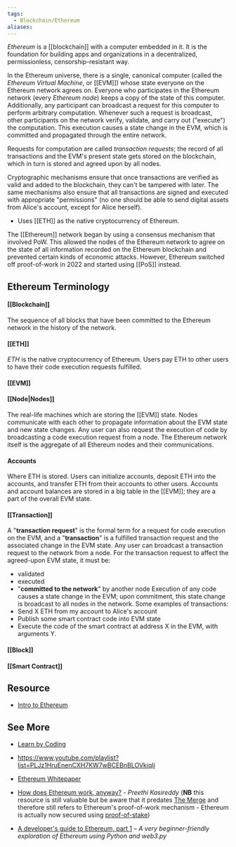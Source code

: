 ```yaml
---
tags:
  - Blockchain/Ethereum
aliases:
---
```



_Ethereum_ is a [[blockchain]] with a computer embedded in it. It is the foundation for building apps and organizations in a decentralized, permissionless, censorship-resistant way.

In the Ethereum universe, there is a single, canonical computer (called the _Ethereum Virtual Machine_, or [[EVM]]) whose state everyone on the Ethereum network agrees on. Everyone who participates in the Ethereum network (every _Ethereum node_) keeps a copy of the state of this computer. Additionally, any participant can broadcast a request for this computer to perform arbitrary computation. Whenever such a request is broadcast, other participants on the network verify, validate, and carry out ("execute") the computation. This execution causes a state change in the EVM, which is committed and propagated through the entire network.

Requests for computation are called _transaction requests_; the record of all transactions and the EVM's present state gets stored on the blockchain, which in turn is stored and agreed upon by all nodes.

Cryptographic mechanisms ensure that once transactions are verified as valid and added to the blockchain, they can't be tampered with later. The same mechanisms also ensure that all transactions are signed and executed with appropriate "permissions" (no one should be able to send digital assets from Alice's account, except for Alice herself).

- Uses [[ETH]] as the native cryptocurrency of Ethereum.


The [[Ethereum]] network began by using a consensus mechanism that involved PoW. This allowed the nodes of the Ethereum network to agree on the state of all information recorded on the Ethereum blockchain and prevented certain kinds of economic attacks. However, Ethereum switched off proof-of-work in 2022 and started using [[PoS]] instead. 

## Ethereum Terminology
#### __[[Blockchain]]__
The sequence of all blocks that have been committed to the Ethereum network in the history of the network.
#### [[ETH]]
_ETH_ is the native cryptocurrency of Ethereum. Users pay ETH to other users to have their code execution requests fulfilled.
#### [[EVM]]
#### [[Node|Nodes]]
The real-life machines which are storing the [[EVM]] state. Nodes communicate with each other to propagate information about the EVM state and new state changes. Any user can also request the execution of code by broadcasting a code execution request from a node. The Ethereum network itself is the aggregate of all Ethereum nodes and their communications.
#### Accounts
Where ETH is stored. Users can initialize accounts, deposit ETH into the accounts, and transfer ETH from their accounts to other users. Accounts and account balances are stored in a big table in the [[EVM]]; they are a part of the overall EVM state.
#### [[Transaction]]
A "__transaction request__" is the formal term for a request for code execution on the EVM, and a "__transaction__" is a fulfilled transaction request and the associated change in the EVM state. Any user can broadcast a transaction request to the network from a node. For the transaction request to affect the agreed-upon EVM state, it must be:
- validated
- executed
- "__committed to the network__" by another node
Execution of any code causes a state change in the EVM; upon commitment, this state change is broadcast to all nodes in the network. Some examples of transactions:
- Send X ETH from my account to Alice's account
- Publish some smart contract code into EVM state
- Execute the code of the smart contract at address X in the EVM, with arguments Y.
#### [[Block]]
#### [[Smart Contract]]


## Resource
- [Intro to Ethereum](https://ethereum.org/en/developers/docs/intro-to-ethereum/#what-is-ether)


## See More
- [Learn by Coding](https://ethereum.org/ko/developers/learning-tools/)
- https://www.youtube.com/playlist?list=PLJz1HruEnenCXH7KW7wBCEBnBLOVkiqIi

- [Ethereum Whitepaper](https://ethereum.org/en/whitepaper/)
- [How does Ethereum work, anyway?](https://www.preethikasireddy.com/post/how-does-ethereum-work-anyway) - _Preethi Kasireddy_ (**NB** this resource is still valuable but be aware that it predates [The Merge](https://ethereum.org/en/roadmap/merge/) and therefore still refers to Ethereum's proof-of-work mechanism - Ethereum is actually now secured using [proof-of-stake](https://ethereum.org/en/developers/docs/consensus-mechanisms/pos/))

- [A developer's guide to Ethereum, part 1](https://ethereum.org/en/developers/tutorials/a-developers-guide-to-ethereum-part-one/) _– A very beginner-friendly exploration of Ethereum using Python and web3.py_

